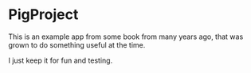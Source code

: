 # PigProject

This is an example app from some book from many years ago, that was
grown to do something useful at the time.

I just keep it for fun and testing.